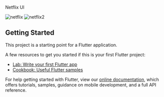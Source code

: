 Netflix UI

![netflix](https://user-images.githubusercontent.com/98062365/152450174-6723c8b6-bfe5-4e38-93b7-e7ad1c9ca173.gif)
![netflix2](https://user-images.githubusercontent.com/98062365/152450180-616e3821-c42b-47ec-9bc8-0afbbd7991d3.gif)


## Getting Started

This project is a starting point for a Flutter application.

A few resources to get you started if this is your first Flutter project:

- [Lab: Write your first Flutter app](https://flutter.dev/docs/get-started/codelab)
- [Cookbook: Useful Flutter samples](https://flutter.dev/docs/cookbook)

For help getting started with Flutter, view our
[online documentation](https://flutter.dev/docs), which offers tutorials,
samples, guidance on mobile development, and a full API reference.

